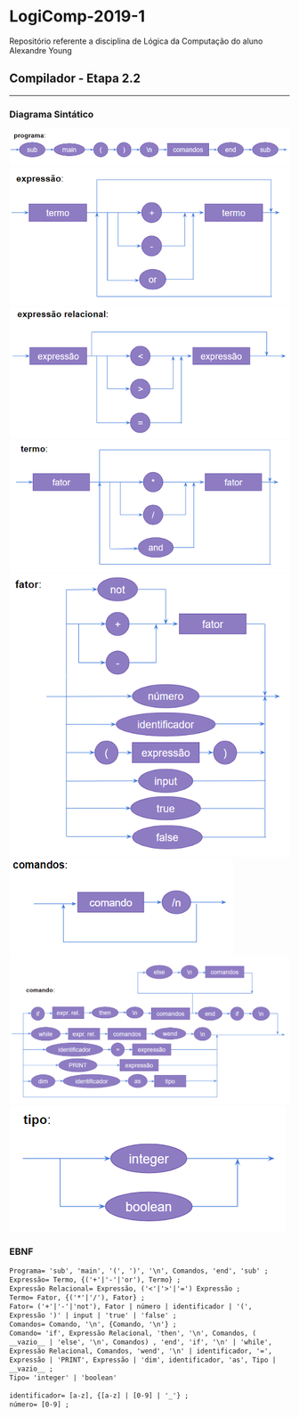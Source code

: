 # LogiComp-2019-1
Repositório referente a disciplina de Lógica da Computação do aluno Alexandre Young

## Compilador - Etapa 2.2

***

### Diagrama Sintático

![Programa](https://github.com/Yiaannn/LogiComp-2019-1/blob/master/res/h7/program.png?raw=true)
![Expressão](https://github.com/Yiaannn/LogiComp-2019-1/blob/master/res/h7/expression.png?raw=true)
![Expressão Relacional](https://github.com/Yiaannn/LogiComp-2019-1/blob/master/res/h7/relexpr.png?raw=true)
![Termo](https://github.com/Yiaannn/LogiComp-2019-1/blob/master/res/h7/term.png?raw=true)
![Fator](https://github.com/Yiaannn/LogiComp-2019-1/blob/master/res/h7/factor.png?raw=true)
![Comandos](https://github.com/Yiaannn/LogiComp-2019-1/blob/master/res/h7/statements.png?raw=true)
![Comando](https://github.com/Yiaannn/LogiComp-2019-1/blob/master/res/h7/statement.png?raw=true)
![Tipo](https://github.com/Yiaannn/LogiComp-2019-1/blob/master/res/h7/type.png?raw=true)

### EBNF

```
Programa= 'sub', 'main', '(', ')', '\n', Comandos, 'end', 'sub' ;
Expressão= Termo, {('+'|'-'|'or'), Termo} ;
Expressão Relacional= Expressão, ('<'|'>'|'=') Expressão ;
Termo= Fator, {('*'|'/'), Fator} ;
Fator= ('+'|'-'|'not'), Fator | número | identificador | '(', Expressão ')' | input | 'true' | 'false' ;
Comandos= Comando, '\n', {Comando, '\n'} ;
Comando= 'if', Expressão Relacional, 'then', '\n', Comandos, ( __vazio__ | 'else', '\n', Comandos) , 'end', 'if', '\n' | 'while', Expressão Relacional, Comandos, 'wend', '\n' | identificador, '=', Expressão | 'PRINT', Expressão | 'dim', identificador, 'as', Tipo | __vazio__ ;
Tipo= 'integer' | 'boolean'

identificador= [a-z], {[a-z] | [0-9] | '_'} ;
número= [0-9] ;
```
